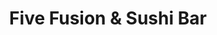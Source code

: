 ---
layout: place
title: Five Fusion & Sushi Bar
permalink: /oregon/bend/five-fusion-sushi-bar.html
stateAbbr: OR
stateName: Oregon
cityName: Bend
seo:
  type: restaurant
  links: http://www.5fusion.com/
place_id: ChIJy24cTJ3IuFQRYAzcnaoOno0
photos:
  - name: >-
      places/ChIJy24cTJ3IuFQRYAzcnaoOno0/photos/AeeoHcIku87rUyZYhhTVwQI5zFHdnaS3cFkFfzE-aeZeRDt4NtebSUIT85DU8ucX5y-2F6PHjO-qaWO3Iq5mPs1igDym_zohaOyUuxo5tIq81AU7yZJHaLwq-HbqIQkIBbS2QCGCEhfShBH9ROGc1ARQWMSYryA0M3Exo6Y92vSz8QnHyquw0Tq-KEzi1D12cVmhLXvKhufLjtwKZieShmpFd9v_ADZsdQNDYzVddmL09mVFH789J0SdgJiiLSknKsONVqiOaPhl2qWq0_ZAYtUK3T5uGOVRAhn9m8StAbvo5eVvY9u_U-d1Ncqxh1GNUhSuhW3MXQ2oeMQgLi3ArvcrVkAlDUyFPDZ104MGifXU1HVl3zicCg9I-DJl--o_HUmaVeQGuW4CwQ4CS_dpBFmeVFydCoox_ILQfcCMVcwuhQA
    widthPx: 4032
    heightPx: 3024
    authorAttributions:
      - displayName: Nick Giersdorf
        uri: https://maps.google.com/maps/contrib/102626420276185031306
        photoUri: >-
          https://lh3.googleusercontent.com/a-/ALV-UjXYAuFYJcOKYToKnqWCOcri8WButTeLpr7pBXKC313ZO-6L04zoyEQ=s100-p-k-no-mo
    flagContentUri: >-
      https://www.google.com/local/imagery/report/?cb_client=maps_api_places.places_api&image_key=!1e10!2sCIHM0ogKEICAgIClw9bmSw&hl=en-US
    googleMapsUri: >-
      https://www.google.com/maps/place//data=!3m4!1e2!3m2!1sCIHM0ogKEICAgIClw9bmSw!2e10!4m2!3m1!1s0x54b8c89d4c1c6ecb:0x8d9e0eaa9ddc0c60
  - name: >-
      places/ChIJy24cTJ3IuFQRYAzcnaoOno0/photos/AeeoHcJ1AsGKAQaVBjLbajR_z3OcNTkm3o3x1siXuehFZ3lVzoUsMhXHWtk3cGTEucBbj4d5EbGDI38e7-lxJTO7BaeyGz7mbD8im9U53APT2-KobbL-gYh3QwKdBqJ0M61u0qRMKM3oX5xtfHCtECMW2tpSDoN_5K6SYIY-ATMO9y8FOEajN7Rqwp5TgWgljKrcM7DNixUBW5Z471wCw6K4YIcc3uNxcsTeXh1V3H7un3scZIsoh-mslItL1abIEMQxqsiDsKObrLO8uTPhHQAPCPbAzyGFY1jUcO3SJ8zLZIvfxA
    widthPx: 1487
    heightPx: 1427
    authorAttributions:
      - displayName: Five Fusion & Sushi Bar
        uri: https://maps.google.com/maps/contrib/100583506739551524441
        photoUri: >-
          https://lh3.googleusercontent.com/a/ACg8ocJH63SjI7TGcyD_1TUh9RzZEUckpSbJuHGrX4wh24ulIvXI9Q=s100-p-k-no-mo
    flagContentUri: >-
      https://www.google.com/local/imagery/report/?cb_client=maps_api_places.places_api&image_key=!1e10!2sAF1QipPD9jcnGsFplJmZ7qKRKR2cJUyR4xtfhQ_duw32&hl=en-US
    googleMapsUri: >-
      https://www.google.com/maps/place//data=!3m4!1e2!3m2!1sAF1QipPD9jcnGsFplJmZ7qKRKR2cJUyR4xtfhQ_duw32!2e10!4m2!3m1!1s0x54b8c89d4c1c6ecb:0x8d9e0eaa9ddc0c60
  - name: >-
      places/ChIJy24cTJ3IuFQRYAzcnaoOno0/photos/AeeoHcIFnLjSACPKlBZXN22hZR08Rr4_dz51B3uCD4s7lnFc1ZBvyddqLA3FeCxYfT_Ns-saIFIgVePBfbVZok1HbQ7piNi7b02Vt4flC_dXCVelXRfd1zRrTPSN0nWSzpAx2hS3SQreKC38-dCMVi3MD6IlSaEeFjnsa825P5--oi-16iSSaKtVYBgVjt6FwCoLWBMRj20TwIAJX4AOvX3eHYKoi7HTU2Vs5pKydJ_XypPjOFo4Uu97neJWmVk8skuaoeB_Iocc6CHQ7u93Z7hvmL8QILLSA6n9UD4Ma42OYxmUS4xI6QpgUONZ7dsgLTeY9wfBHATV3QUby-_8mh1nCybxoQ5zIKWLan342iUixeBXSNysVfQHToR71HY5RFdZgJZce3Z6K-MJjAHoyY-70LtoFgVg4_hmdUDfTEMRV_NK2f4
    widthPx: 3555
    heightPx: 2172
    authorAttributions:
      - displayName: Lorri Dana
        uri: https://maps.google.com/maps/contrib/114501608872264532289
        photoUri: >-
          https://lh3.googleusercontent.com/a-/ALV-UjUCDWckX9IRRmhFfmidF3Rii0bWoJCVcmTnfZbKqlktdmchBcmb=s100-p-k-no-mo
    flagContentUri: >-
      https://www.google.com/local/imagery/report/?cb_client=maps_api_places.places_api&image_key=!1e10!2sCIHM0ogKEICAgICL9pai0gE&hl=en-US
    googleMapsUri: >-
      https://www.google.com/maps/place//data=!3m4!1e2!3m2!1sCIHM0ogKEICAgICL9pai0gE!2e10!4m2!3m1!1s0x54b8c89d4c1c6ecb:0x8d9e0eaa9ddc0c60
  - name: >-
      places/ChIJy24cTJ3IuFQRYAzcnaoOno0/photos/AeeoHcJqcn5ZUDV2eiGmokTql8xUkn4YHl_wrAP5EXoDbovfzr1H2hOKZRWM_GvHgo7lZfUO_Pcxxi7Pu49pE-Yp1DLpBOSipk_n1fbKqDPyXe6KRAJHSk48Nb7HNJhhgy_nP1Z3py-WOSvVfjsJJtRI29phgrdBehxPG1RAoDCWLkipNa1ssy4iFqZTpiaKRQk3G0SUG-q89jyK086VGmqGdtqd0aAGkWUgAyFtW5pNl5bmECh2dh-dNi_mD5cHXVVen7TQnWD3kG-xW5GZuVspvzGeS7rSvg9my_TWanGubHCwwQciIiatpQMZ9-f04nV2SCHA_o7KPfGW9Zx7jdtGWUh8nC49HhvGmZ5nPuJIgz8Q9DvJDUe1FmypSJR7lmerLxt1g0NmkMrU14GP1ZmHfaLpAGzBrhErwEuI7MdvDgLvjQ
    widthPx: 3024
    heightPx: 4032
    authorAttributions:
      - displayName: Rodolfo Escobar
        uri: https://maps.google.com/maps/contrib/111133575588675283227
        photoUri: >-
          https://lh3.googleusercontent.com/a-/ALV-UjXDaO5u0edCMi7K9CcPU8wlYqJtsFpLdvM380U-fyUXQPBxuflR=s100-p-k-no-mo
    flagContentUri: >-
      https://www.google.com/local/imagery/report/?cb_client=maps_api_places.places_api&image_key=!1e10!2sCIHM0ogKEICAgIDr7vSTYw&hl=en-US
    googleMapsUri: >-
      https://www.google.com/maps/place//data=!3m4!1e2!3m2!1sCIHM0ogKEICAgIDr7vSTYw!2e10!4m2!3m1!1s0x54b8c89d4c1c6ecb:0x8d9e0eaa9ddc0c60
  - name: >-
      places/ChIJy24cTJ3IuFQRYAzcnaoOno0/photos/AeeoHcLDxoOVH2-nx8dQ-d0_mYdnh_xNZuxyI_3d28VNiH_BYXv6H0jWm_Hf054fvY9D6yRmjmQWcRJel9M0JNM5ZfMdF5BVqmINdpUGYRNyYXQf4FQ0t9RJNnXoskF6ME3eM9rIN2n66SElx8qhchTQLVJge9Do5ChEdzH0ub_SHNs5MxTmruR72pciEWxJPG2wfy03_8ATO6qIhDIUtGQSy7jezKmeXQYcrUAFdjp0CVjGXSvovMPzm_h6yD-SFeJfnf6-GIZMMUw1qf5fHibU7f5c79S35ItkjXehvEcr-YYdauVHwP0ubnxontXQlZYkSHoo5V9ZAb6u4meklJ_Kw3v0JUZSFCR0ZMl2YhrSTZSTezPDHbIX-Rem1QQRmB1NNnbnJldsJ-zjWyQVH8PngkkZZtdwMXYT8S5cPD4nzJk
    widthPx: 3024
    heightPx: 4032
    authorAttributions:
      - displayName: Benjamin Franke (Solstice Son)
        uri: https://maps.google.com/maps/contrib/102478868458970831351
        photoUri: >-
          https://lh3.googleusercontent.com/a-/ALV-UjX12yHah2leL6PHqaEz3ENMkZhlpCwSyWDgJVlLdsbUtUsdgMkP=s100-p-k-no-mo
    flagContentUri: >-
      https://www.google.com/local/imagery/report/?cb_client=maps_api_places.places_api&image_key=!1e10!2sCIHM0ogKEICAgMCA--iONQ&hl=en-US
    googleMapsUri: >-
      https://www.google.com/maps/place//data=!3m4!1e2!3m2!1sCIHM0ogKEICAgMCA--iONQ!2e10!4m2!3m1!1s0x54b8c89d4c1c6ecb:0x8d9e0eaa9ddc0c60
  - name: >-
      places/ChIJy24cTJ3IuFQRYAzcnaoOno0/photos/AeeoHcKEhhfoMUnTOIrERRf7nhIIkxtF9lKe9skLNCJmFEzeZfVGkL-oOpihjkw10RsJH5A07K_D4gGqdyEpUIfSynKN-Sc4Q7zKR3Kn1VF62Y0UFl5KSBhMWAiE9zRG8M0CEICXUBo_Oj-XEOPdnh40b0eboe0dcZbzepGVMrId-lbdQKikVKSh9dnuPBiGV0Srow8tBL4DUgEagp6xCe3ejqdcq7ldMavwXTYDZxwD6VObyfEMpcqZZrnsySUl4uDzBNMI9Cwf_ghvIAS448kF53F_t-_t3qTBGZjETfsx_XkRs4EmqZ4J0sDZzwwRDkzNOPgVJ9ipTdZ3U2g9MHgQaKceUV2N_vb6AdTbC2WQwawGtZAdm-xRRLFuxBbczMiMXzXAeyNZ2tfaYq0rY-THtQds4AAurTaxG6AhPR4yjPTM5jQ
    widthPx: 4032
    heightPx: 3024
    authorAttributions:
      - displayName: SUO Family
        uri: https://maps.google.com/maps/contrib/110241990992514147043
        photoUri: >-
          https://lh3.googleusercontent.com/a-/ALV-UjXvZ8VDDHa0aKp_E32F-_7Ewjfk3qvXyfaVstLQlQX0bmjWgYi6=s100-p-k-no-mo
    flagContentUri: >-
      https://www.google.com/local/imagery/report/?cb_client=maps_api_places.places_api&image_key=!1e10!2sCIHM0ogKEICAgIDbipfo3wE&hl=en-US
    googleMapsUri: >-
      https://www.google.com/maps/place//data=!3m4!1e2!3m2!1sCIHM0ogKEICAgIDbipfo3wE!2e10!4m2!3m1!1s0x54b8c89d4c1c6ecb:0x8d9e0eaa9ddc0c60
  - name: >-
      places/ChIJy24cTJ3IuFQRYAzcnaoOno0/photos/AeeoHcIKAxexMePzkdWGMIwABE8_zc_7uzBBOC9uOZ0M-rm7bmx8UT4dRg2Fnnnwy3bSw8RZGt-ISv9Y75CWbNhNjrYvueqlz5D8xmgaIMYoYlRD5LkNcz9qlpbHzUQvYzAvaP-6iN2VammlpHNTa7S07D8s-OsvNNRij0YCSQASfegeQmFNe_HlRAHsa3J5FOAZVfuWo8N6qsh3aKCWYVOl1lpFobJTNkkv6J_vaBySLOtY9tap3l8c00cIioc-7wLCiUmCGUqf4W20oTscrT5Mibc2dz6s3GrExVJTJr56UPWDEBCuM7Y0NQas2qZT5VMU0JaoXQFFsYzYeLQmMZvEu1Mstegwy-nLZZAc3dQ4fgPbfU-vzxwKouZKmC2CbUrsbDGaet18XcmXE8BRLsgN7flQ8xl-ethbFb0G_pu9rvPg1RpH
    widthPx: 3024
    heightPx: 4032
    authorAttributions:
      - displayName: Monique V.
        uri: https://maps.google.com/maps/contrib/103333815924864780670
        photoUri: >-
          https://lh3.googleusercontent.com/a/ACg8ocLS9Pz96uhGlk8a2avL40N_G_6lIyf7RVKyrp7xe24Nsz7jRA=s100-p-k-no-mo
    flagContentUri: >-
      https://www.google.com/local/imagery/report/?cb_client=maps_api_places.places_api&image_key=!1e10!2sCIHM0ogKEICAgID5-OvY6AE&hl=en-US
    googleMapsUri: >-
      https://www.google.com/maps/place//data=!3m4!1e2!3m2!1sCIHM0ogKEICAgID5-OvY6AE!2e10!4m2!3m1!1s0x54b8c89d4c1c6ecb:0x8d9e0eaa9ddc0c60
  - name: >-
      places/ChIJy24cTJ3IuFQRYAzcnaoOno0/photos/AeeoHcLrfS3gW8Cm9gcMnBB32YFXtjMXrBEvWOYR5Pag_HQHkjeqb0OqQSoY2crSd5im59kfyX9ZGcqji2mM0O6s0F2pNRFP1DpSh-IcNVqKFwRxMF7rYOdyQpEO-Mkom4U0qkYGVa-vi5nXWY7p_1OjR6OzCbhXEAxY9zB2lM8f24ieEzeiuIwPtEYbQlCWA8uZSLr1dQCodfMHP3Eb0g2er5QtmW_iecSBWX5_bEBQEKowJCFvMckXASzqCgON1PyiHCCOsPNlGRy5TfwueVBeJ4QUmUx88ZoGyk8mBSMlGLC6zaqdCLZTh9ANedLL0a2xJgdjefkZdPZxlVnB-ECxo4ROWlJ5c3OC82kUwTr49dHThz4AGGc8p92eIA2bHhoJHLf1YG2NLgjSH4aQRT8jgVv7tT4L55CHmlQBHr1MpDAIQ8QH
    widthPx: 4080
    heightPx: 3072
    authorAttributions:
      - displayName: Matthew Krunglevich
        uri: https://maps.google.com/maps/contrib/100150831663760014553
        photoUri: >-
          https://lh3.googleusercontent.com/a-/ALV-UjU2Im7uOgausUs01LtzK2Y2_zpGdk6mdzdPU-LV5QuwpSZyva_gsQ=s100-p-k-no-mo
    flagContentUri: >-
      https://www.google.com/local/imagery/report/?cb_client=maps_api_places.places_api&image_key=!1e10!2sCIHM0ogKEICAgIC5zLbrxwE&hl=en-US
    googleMapsUri: >-
      https://www.google.com/maps/place//data=!3m4!1e2!3m2!1sCIHM0ogKEICAgIC5zLbrxwE!2e10!4m2!3m1!1s0x54b8c89d4c1c6ecb:0x8d9e0eaa9ddc0c60
  - name: >-
      places/ChIJy24cTJ3IuFQRYAzcnaoOno0/photos/AeeoHcI6FzmNrdSsRjdrO0zEsCwZEHbW-vJrfr_J1dm2GmeWj8l_q0e_zg9t2_eSo2sNZhf8RiS1Uz9gk8fTXQPoHtkkHCsoMngwtdENCnqXUW6TyAkFBkKEFnKlPxc4gKnX94B5qILYB7KGcPN4UGlmCfaDRFYC7V4jSYOp1mJmZKJvp5VSmvub9n2cARryU_HQwBRSXRFOTEO16DiXIZHRCHHb-jXLTV75kAjLF9mtptKVf8jEvYF-LQ4ynd1GNB7TmEZ0s7mR1_hL5x0xDJBC02HYqMyKvhXvAS0N8AVHJ-FE8ypMiyetSaErxSfWSdVDxIUceFyesU5wnRAVbWqDtgry2oek9G7Ey4fhHEsSKROvDeU0vO4rzMxQs8WbGDSyq8kcDq_Jbp8LDf-UkIPdetLFP5O4T3fexMEcxcgqGmMdlA
    widthPx: 2957
    heightPx: 2967
    authorAttributions:
      - displayName: Quynh Cay
        uri: https://maps.google.com/maps/contrib/109131793836290431672
        photoUri: >-
          https://lh3.googleusercontent.com/a-/ALV-UjUIK11DEkeOzrYtV8bZRvm_-KZsPT5b47R2p574VbQ5SoQyITAR3w=s100-p-k-no-mo
    flagContentUri: >-
      https://www.google.com/local/imagery/report/?cb_client=maps_api_places.places_api&image_key=!1e10!2sCIHM0ogKEICAgIDrxYzsdw&hl=en-US
    googleMapsUri: >-
      https://www.google.com/maps/place//data=!3m4!1e2!3m2!1sCIHM0ogKEICAgIDrxYzsdw!2e10!4m2!3m1!1s0x54b8c89d4c1c6ecb:0x8d9e0eaa9ddc0c60
  - name: >-
      places/ChIJy24cTJ3IuFQRYAzcnaoOno0/photos/AeeoHcL521sge0EeAozhxYLade-XjUjFT-ivmdzf1BXegbibNpDMgnKHGXLurrFNpPVF2SNw1ddex2SIF_X1ceEVdAiUWQEYfAN_srhylORnat_RS6PQKVg1DbKFH_HPdtjU1ws9jDlLz_TnqZ4JzRdo-LtpwpoOdKjRxT2FydCeug3lVz7YKsPgetaIQMRKYfG9dIuWQcWnUPyPjfsTUXyC42U49jiYdjMkx8qQql9FvVeOHIA172gTC5DaDMo8lv3gepCqCTRVvBXnVrrEqsTXz73uMONbXddnud8406sdfwQktsOipbshIjK4loF4DA79sc_CLCQ2Mw2QCBKuFjyC4FBK1i1fuOLhKgCUqon3BuQ5vPS_j1MREcQYANSpak10XqFOVvDYrkZDDF07NMs70kaIlrcymiG_TA4FZ_6biQY
    widthPx: 4032
    heightPx: 3024
    authorAttributions:
      - displayName: Andrew Healy
        uri: https://maps.google.com/maps/contrib/106820515181942699465
        photoUri: >-
          https://lh3.googleusercontent.com/a-/ALV-UjXUgsbOlEmyGXXal68DblpQowdgPEG6T5R35IC6DU_9mXz9z7eHBQ=s100-p-k-no-mo
    flagContentUri: >-
      https://www.google.com/local/imagery/report/?cb_client=maps_api_places.places_api&image_key=!1e10!2sCIHM0ogKEICAgID22_eqOA&hl=en-US
    googleMapsUri: >-
      https://www.google.com/maps/place//data=!3m4!1e2!3m2!1sCIHM0ogKEICAgID22_eqOA!2e10!4m2!3m1!1s0x54b8c89d4c1c6ecb:0x8d9e0eaa9ddc0c60
address: '821 NW Wall St #100, Bend, OR 97701, USA'
street: '821 NW Wall St #100'
city: Bend
state: OR
zip: '97701'
country: USA
neighborhood: River West
latitude: '44.058480'
longitude: '-121.314938'
accessibility_options:
  wheelchairAccessibleParking: true
  wheelchairAccessibleEntrance: true
  wheelchairAccessibleRestroom: true
  wheelchairAccessibleSeating: true
business_status: OPERATIONAL
name: Five Fusion & Sushi Bar
google_maps_links:
  directionsUri: >-
    https://www.google.com/maps/dir//''/data=!4m7!4m6!1m1!4e2!1m2!1m1!1s0x54b8c89d4c1c6ecb:0x8d9e0eaa9ddc0c60!3e0
  placeUri: https://maps.google.com/?cid=10204609931623795808
  writeAReviewUri: >-
    https://www.google.com/maps/place//data=!4m3!3m2!1s0x54b8c89d4c1c6ecb:0x8d9e0eaa9ddc0c60!12e1
  reviewsUri: >-
    https://www.google.com/maps/place//data=!4m4!3m3!1s0x54b8c89d4c1c6ecb:0x8d9e0eaa9ddc0c60!9m1!1b1
  photosUri: >-
    https://www.google.com/maps/place//data=!4m3!3m2!1s0x54b8c89d4c1c6ecb:0x8d9e0eaa9ddc0c60!10e5
primary_type: Japanese Restaurant
opening_hours:
  openNow: false
  periods:
    - open:
        day: 0
        hour: 16
        minute: 0
      close:
        day: 0
        hour: 21
        minute: 0
    - open:
        day: 1
        hour: 16
        minute: 0
      close:
        day: 1
        hour: 21
        minute: 0
    - open:
        day: 4
        hour: 16
        minute: 0
      close:
        day: 4
        hour: 21
        minute: 0
    - open:
        day: 5
        hour: 16
        minute: 0
      close:
        day: 5
        hour: 21
        minute: 0
    - open:
        day: 6
        hour: 16
        minute: 0
      close:
        day: 6
        hour: 21
        minute: 0
  weekdayDescriptions:
    - 'Monday: 4:00 – 9:00 PM'
    - 'Tuesday: Closed'
    - 'Wednesday: Closed'
    - 'Thursday: 4:00 – 9:00 PM'
    - 'Friday: 4:00 – 9:00 PM'
    - 'Saturday: 4:00 – 9:00 PM'
    - 'Sunday: 4:00 – 9:00 PM'
  nextOpenTime: '2025-05-03T23:00:00Z'
secondary_opening_hours:
  - openNow: false
    periods:
      - open:
          day: 0
          hour: 15
          minute: 30
        close:
          day: 0
          hour: 21
          minute: 0
      - open:
          day: 1
          hour: 15
          minute: 30
        close:
          day: 1
          hour: 21
          minute: 0
      - open:
          day: 4
          hour: 15
          minute: 30
        close:
          day: 4
          hour: 21
          minute: 0
      - open:
          day: 5
          hour: 15
          minute: 30
        close:
          day: 5
          hour: 21
          minute: 0
      - open:
          day: 6
          hour: 15
          minute: 30
        close:
          day: 6
          hour: 21
          minute: 0
    weekdayDescriptions:
      - 'Monday: 3:30 – 9:00 PM'
      - 'Tuesday: Closed'
      - 'Wednesday: Closed'
      - 'Thursday: 3:30 – 9:00 PM'
      - 'Friday: 3:30 – 9:00 PM'
      - 'Saturday: 3:30 – 9:00 PM'
      - 'Sunday: 3:30 – 9:00 PM'
    secondaryHoursType: TAKEOUT
    nextOpenTime: '2025-05-03T22:30:00Z'
  - openNow: false
    periods:
      - open:
          day: 0
          hour: 16
          minute: 0
        close:
          day: 0
          hour: 21
          minute: 0
      - open:
          day: 1
          hour: 16
          minute: 0
        close:
          day: 1
          hour: 21
          minute: 0
      - open:
          day: 4
          hour: 16
          minute: 0
        close:
          day: 4
          hour: 21
          minute: 0
      - open:
          day: 5
          hour: 16
          minute: 0
        close:
          day: 5
          hour: 21
          minute: 0
      - open:
          day: 6
          hour: 16
          minute: 0
        close:
          day: 6
          hour: 21
          minute: 0
    weekdayDescriptions:
      - 'Monday: 4:00 – 9:00 PM'
      - 'Tuesday: Closed'
      - 'Wednesday: Closed'
      - 'Thursday: 4:00 – 9:00 PM'
      - 'Friday: 4:00 – 9:00 PM'
      - 'Saturday: 4:00 – 9:00 PM'
      - 'Sunday: 4:00 – 9:00 PM'
    secondaryHoursType: DINNER
    nextOpenTime: '2025-05-03T23:00:00Z'
phone: (541) 323-2328
price_level: PRICE_LEVEL_MODERATE
price_range: null
rating: '4.5'
rating_count: 576
website: http://www.5fusion.com/
description: >-
  Discover Five Fusion & Sushi Bar in Bend, OR$$$Nestled in the heart of Bend,
  OR, Five Fusion & Sushi Bar stands out as a premier destination for those
  seeking fresh Japanese cuisine and innovative sushi options. This upscale spot
  boasts a sleek, modern ambiance with high ceilings and stylish decor that
  enhances the dining experience, making it ideal for a memorable evening out.
  Patrons can enjoy a variety of expertly crafted dishes, including creative
  fusion plates and hand-rolled sushi that highlight fresh ingredients and bold
  flavors, paired perfectly with craft cocktails. The restaurant's commitment to
  accessibility and thoughtful details, like wheelchair-friendly features,
  ensures a welcoming atmosphere for all visitors. Whether you're exploring
  sushi places near you or craving top-rated Japanese flavors, this location
  delivers a refined yet approachable vibe that keeps diners coming back.
generative_summary: >-
  Discover Five Fusion & Sushi Bar in Bend, OR$$$Nestled in the heart of Bend,
  OR, Five Fusion & Sushi Bar stands out as a premier destination for those
  seeking fresh Japanese cuisine and innovative sushi options. This upscale spot
  boasts a sleek, modern ambiance with high ceilings and stylish decor that
  enhances the dining experience, making it ideal for a memorable evening out.
  Patrons can enjoy a variety of expertly crafted dishes, including creative
  fusion plates and hand-rolled sushi that highlight fresh ingredients and bold
  flavors, paired perfectly with craft cocktails. The restaurant's commitment to
  accessibility and thoughtful details, like wheelchair-friendly features,
  ensures a welcoming atmosphere for all visitors. Whether you're exploring
  sushi places near you or craving top-rated Japanese flavors, this location
  delivers a refined yet approachable vibe that keeps diners coming back.
generative_disclosure: Summarized by AI using the Grok-3-Mini model.
reviews:
  - name: >-
      places/ChIJy24cTJ3IuFQRYAzcnaoOno0/reviews/ChdDSUhNMG9nS0VJQ0FnSUNmMFpPMml3RRAB
    relativePublishTimeDescription: 4 months ago
    rating: 4
    text:
      text: >-
        This restaurant is visually pleasing, the ceiling is absolutely
        beautiful. The service could have been better, but it doesn't take much
        away from my experience here. The food was incredible. I recommend the
        spider roll, the eel sauce is divine. The edemame was spicier than
        expected, but very delicious nonetheless.
      languageCode: en
    originalText:
      text: >-
        This restaurant is visually pleasing, the ceiling is absolutely
        beautiful. The service could have been better, but it doesn't take much
        away from my experience here. The food was incredible. I recommend the
        spider roll, the eel sauce is divine. The edemame was spicier than
        expected, but very delicious nonetheless.
      languageCode: en
    authorAttribution:
      displayName: Sarai Salcido
      uri: https://www.google.com/maps/contrib/114391248411745239191/reviews
      photoUri: >-
        https://lh3.googleusercontent.com/a/ACg8ocL2K-bJXVg9XbrCdbrkAJYpYpnONP2DgPDWfHDf_YUnS3BxIA=s128-c0x00000000-cc-rp-mo-ba3
    publishTime: '2024-12-30T02:19:54.661601Z'
    flagContentUri: >-
      https://www.google.com/local/review/rap/report?postId=ChdDSUhNMG9nS0VJQ0FnSUNmMFpPMml3RRAB&d=17924085&t=1
    googleMapsUri: >-
      https://www.google.com/maps/reviews/data=!4m6!14m5!1m4!2m3!1sChdDSUhNMG9nS0VJQ0FnSUNmMFpPMml3RRAB!2m1!1s0x54b8c89d4c1c6ecb:0x8d9e0eaa9ddc0c60
  - name: >-
      places/ChIJy24cTJ3IuFQRYAzcnaoOno0/reviews/ChZDSUhNMG9nS0VJQ0FnSURnMWNPbk53EAE
    relativePublishTimeDescription: a month ago
    rating: 5
    text:
      text: >-
        Update 3/2025. Still awesome with great service. Fresh food. And good
        cocktails.


        Cool, stylish atmosphere with food and service to match. Clean and
        inviting throughout with upscale lighting and decor. Sushi was diverse
        and expertly prepared. Service was great with friendly and knowledgeable
        staff. Prices are a little high, but portions and quality are worth it.
      languageCode: en
    originalText:
      text: >-
        Update 3/2025. Still awesome with great service. Fresh food. And good
        cocktails.


        Cool, stylish atmosphere with food and service to match. Clean and
        inviting throughout with upscale lighting and decor. Sushi was diverse
        and expertly prepared. Service was great with friendly and knowledgeable
        staff. Prices are a little high, but portions and quality are worth it.
      languageCode: en
    authorAttribution:
      displayName: Matthew Krunglevich
      uri: https://www.google.com/maps/contrib/100150831663760014553/reviews
      photoUri: >-
        https://lh3.googleusercontent.com/a-/ALV-UjU2Im7uOgausUs01LtzK2Y2_zpGdk6mdzdPU-LV5QuwpSZyva_gsQ=s128-c0x00000000-cc-rp-mo-ba7
    publishTime: '2025-03-08T05:26:48.450126Z'
    flagContentUri: >-
      https://www.google.com/local/review/rap/report?postId=ChZDSUhNMG9nS0VJQ0FnSURnMWNPbk53EAE&d=17924085&t=1
    googleMapsUri: >-
      https://www.google.com/maps/reviews/data=!4m6!14m5!1m4!2m3!1sChZDSUhNMG9nS0VJQ0FnSURnMWNPbk53EAE!2m1!1s0x54b8c89d4c1c6ecb:0x8d9e0eaa9ddc0c60
  - name: >-
      places/ChIJy24cTJ3IuFQRYAzcnaoOno0/reviews/ChZDSUhNMG9nS0VJQ0FnSUNrMnN1ZlBREAE
    relativePublishTimeDescription: 3 months ago
    rating: 5
    text:
      text: >-
        We have been here a number of times here now, and they always have great
        food and good service.  Price was on par for what you are getting. We
        had Riley as our server the last time we went, and he was excellent. The
        shrimp app was great as well as the pork belly fried rice. We also
        shared 6 specialty rolls and some blue fin sashimi, everything was
        excellent.
      languageCode: en
    originalText:
      text: >-
        We have been here a number of times here now, and they always have great
        food and good service.  Price was on par for what you are getting. We
        had Riley as our server the last time we went, and he was excellent. The
        shrimp app was great as well as the pork belly fried rice. We also
        shared 6 specialty rolls and some blue fin sashimi, everything was
        excellent.
      languageCode: en
    authorAttribution:
      displayName: jason w
      uri: https://www.google.com/maps/contrib/117424802628250661200/reviews
      photoUri: >-
        https://lh3.googleusercontent.com/a-/ALV-UjUjPqoQPi3YVUbJHRHdft818RdFRPKS4iBGTaCIgw3EyWhYRgGL=s128-c0x00000000-cc-rp-mo-ba5
    publishTime: '2025-01-07T06:19:33.218227Z'
    flagContentUri: >-
      https://www.google.com/local/review/rap/report?postId=ChZDSUhNMG9nS0VJQ0FnSUNrMnN1ZlBREAE&d=17924085&t=1
    googleMapsUri: >-
      https://www.google.com/maps/reviews/data=!4m6!14m5!1m4!2m3!1sChZDSUhNMG9nS0VJQ0FnSUNrMnN1ZlBREAE!2m1!1s0x54b8c89d4c1c6ecb:0x8d9e0eaa9ddc0c60
  - name: >-
      places/ChIJy24cTJ3IuFQRYAzcnaoOno0/reviews/ChZDSUhNMG9nS0VJQ0FnSUN0aE1MSGJREAE
    relativePublishTimeDescription: a year ago
    rating: 5
    text:
      text: >-
        My husband and I love this place! The fish is always super fresh and the
        presentation is beautiful. The waitstaff is fantastic and very
        accommodating. As someone who reacts to gluten, I really appreciate the
        option to have almost anything on the menu made gluten-free. (They even
        have a gluten-free "unagi sauce" which is delicious!) Grateful to have a
        go-to sushi restaurant that is consistently good.
      languageCode: en
    originalText:
      text: >-
        My husband and I love this place! The fish is always super fresh and the
        presentation is beautiful. The waitstaff is fantastic and very
        accommodating. As someone who reacts to gluten, I really appreciate the
        option to have almost anything on the menu made gluten-free. (They even
        have a gluten-free "unagi sauce" which is delicious!) Grateful to have a
        go-to sushi restaurant that is consistently good.
      languageCode: en
    authorAttribution:
      displayName: Stefanie Obregozo
      uri: https://www.google.com/maps/contrib/116540966746724480112/reviews
      photoUri: >-
        https://lh3.googleusercontent.com/a-/ALV-UjXrCNxf4zO9Mm8dextoDzDLmsKMCFLm_TelIb976Aaj5k28JvZc=s128-c0x00000000-cc-rp-mo-ba2
    publishTime: '2024-01-28T23:45:08.199418Z'
    flagContentUri: >-
      https://www.google.com/local/review/rap/report?postId=ChZDSUhNMG9nS0VJQ0FnSUN0aE1MSGJREAE&d=17924085&t=1
    googleMapsUri: >-
      https://www.google.com/maps/reviews/data=!4m6!14m5!1m4!2m3!1sChZDSUhNMG9nS0VJQ0FnSUN0aE1MSGJREAE!2m1!1s0x54b8c89d4c1c6ecb:0x8d9e0eaa9ddc0c60
  - name: >-
      places/ChIJy24cTJ3IuFQRYAzcnaoOno0/reviews/ChdDSUhNMG9nS0VJQ0FnSUNMOXBhaXdnRRAB
    relativePublishTimeDescription: 10 months ago
    rating: 5
    text:
      text: >-
        Great find tonight for dinner! Place is super cute and clean. Bright and
        airy. Cool water feature suspended from the ceiling. Service was
        stellar. Very knowledgeable and friendly. Food was amazing. Sushi is
        fresh and flavorful. Steak was delicious. Appetizers were delightful.
        All around great experience!
      languageCode: en
    originalText:
      text: >-
        Great find tonight for dinner! Place is super cute and clean. Bright and
        airy. Cool water feature suspended from the ceiling. Service was
        stellar. Very knowledgeable and friendly. Food was amazing. Sushi is
        fresh and flavorful. Steak was delicious. Appetizers were delightful.
        All around great experience!
      languageCode: en
    authorAttribution:
      displayName: Lorri Dana
      uri: https://www.google.com/maps/contrib/114501608872264532289/reviews
      photoUri: >-
        https://lh3.googleusercontent.com/a-/ALV-UjUCDWckX9IRRmhFfmidF3Rii0bWoJCVcmTnfZbKqlktdmchBcmb=s128-c0x00000000-cc-rp-mo-ba6
    publishTime: '2024-06-19T02:54:07.216951Z'
    flagContentUri: >-
      https://www.google.com/local/review/rap/report?postId=ChdDSUhNMG9nS0VJQ0FnSUNMOXBhaXdnRRAB&d=17924085&t=1
    googleMapsUri: >-
      https://www.google.com/maps/reviews/data=!4m6!14m5!1m4!2m3!1sChdDSUhNMG9nS0VJQ0FnSUNMOXBhaXdnRRAB!2m1!1s0x54b8c89d4c1c6ecb:0x8d9e0eaa9ddc0c60
review_summary: >-
  What People Love About This Sushi Spot$$$Folks often rave about the fresh and
  flavorful sushi rolls that steal the show, with many highlighting how the
  variety and quality make every bite worthwhile for a satisfying meal. Service
  tends to be friendly and attentive, adding to the overall enjoyable vibe
  without any major hiccups, though some note that prices lean toward the higher
  side for the experience. Appetizers and specialty items, like the spicy
  edamame or pork belly dishes, frequently get shoutouts for their delicious
  twists that balance taste and presentation nicely. Overall, it's a go-to
  choice for groups or anyone in the mood for a casual yet elevated dining
  outing, with the consensus leaning positive on the fresh ingredients and
  accommodating options. If you're hunting for reliable sushi restaurants
  nearby, this spot earns solid marks for delivering a consistently good time
  with minimal complaints.
review_disclosure: Summarized by AI using the Grok-3-Mini model.
parking_options:
  freeParkingLot: true
  paidParkingLot: true
  freeStreetParking: true
  paidStreetParking: true
  freeGarageParking: true
  paidGarageParking: true
payment_options:
  acceptsCreditCards: true
  acceptsDebitCards: true
  acceptsCashOnly: false
  acceptsNfc: true
allow_dogs: null
curbside_pickup: true
delivery: false
dine_in: true
good_for_children: true
good_for_groups: true
good_for_sports: false
live_music: false
menu_for_children: true
outdoor_seating: false
reservable: true
restroom: true
serves_beer: true
serves_breakfast: false
serves_brunch: false
serves_cocktails: true
serves_coffee: true
serves_dinner: true
serves_dessert: true
serves_lunch: false
serves_vegetarian_food: true
serves_wine: true
takeout: true
update_category: atmosphere
places_description: >-
  A sleek, modern space with high ceilings is the setting for Asian fusion
  plates, sushi & cocktails.

---